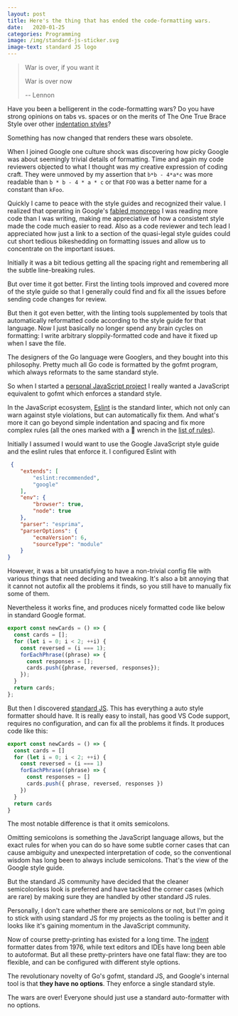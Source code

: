 ```yaml
---
layout: post
title: Here's the thing that has ended the code-formatting wars. 
date:   2020-01-25
categories: Programming
image: /img/standard-js-sticker.svg
image-text: standard JS logo
---
```


> War is over, if you want it
>
> War is over now
>
> -- Lennon

Have you been a belligerent in the code-formatting wars? Do you have strong
opinions on tabs vs. spaces or on the merits of The One True Brace Style over
other [indentation styles][1]?

Something has now changed that renders these wars obsolete.

When I joined Google one culture shock was discovering how picky Google was
about seemingly trivial details of formatting. Time and again my code reviewers
objected to what I thought was my creative expression of coding craft. They were unmoved
by my assertion that `b*b - 4*a*c` was more readable than `b * b - 4 * a * c` or
that `FOO` was a better name for a constant than `kFoo`.

Quickly I came to peace with the style guides and recognized their value. I
realized that operating in Google's [fabled monorepo][2] I was reading more code
than I was writing, making me appreciative of how a consistent style made the
code much easier to read. Also as a code reviewer and tech lead I appreciated
how just a link to a section of the quasi-legal style guides could cut short
tedious bikeshedding on formatting issues and allow us to concentrate on the
important issues.

Initially it was a bit tedious getting all the spacing right and remembering all
the subtle line-breaking rules.

But over time it got better. First the linting tools improved and covered more
of the style guide so that I generally could find and fix all the issues before
sending code changes for review.

But then it got even better, with the linting tools supplemented by tools that
automatically reformatted code according to the style guide for that language.
Now I just basically no longer spend any brain cycles on formatting: I write
arbitrary sloppily-formatted code and have it fixed up when I save the file.

The designers of the Go language were Googlers, and they bought into this
philosophy. Pretty much all Go code is formatted by the gofmt program, which always reformats to the same standard style.

So when I started a [personal JavaScript project][4] I really wanted a
JavaScript equivalent to gofmt which enforces a standard style.

In the JavaScript ecosystem, [Eslint][5] is the standard linter, which not only
can warn against style violations, but can automatically fix them. And what's
more it can go beyond simple indentation and spacing and fix more complex rules
(all the ones marked with a 🔧 wrench in the [list of rules][6]).

Initially I assumed I would want to use the Google JavaScript style guide and the eslint rules that enforce it. I
configured Eslint with

```json
 {
    "extends": [
        "eslint:recommended",
        "google"
    ],
    "env": {
        "browser": true,
        "node": true
    },
    "parser": "esprima",
    "parserOptions": {
        "ecmaVersion": 6,
        "sourceType": "module"
    }
}
```

However, it was a bit unsatisfying to have a non-trivial config file with
various things that need deciding and tweaking. It's also a bit annoying
that it cannot not autofix all the problems it finds, so you still have to manually fix some of them.

Nevertheless it works fine, and produces nicely formatted code like below in
standard Google format.

```js
export const newCards = () => {
  const cards = [];
  for (let i = 0; i < 2; ++i) {
    const reversed = (i === 1);
    forEachPhrase((phrase) => {
      const responses = [];
      cards.push({phrase, reversed, responses});
    });
  }
  return cards;
};
```

But then I discovered [standard JS][7]. This has everything a auto style
formatter should have. It is really easy to install, has good VS Code support,
requires no configuration, and can fix all the problems it finds. It produces
code like this:

```js
export const newCards = () => {
  const cards = []
  for (let i = 0; i < 2; ++i) {
    const reversed = (i === 1)
    forEachPhrase((phrase) => {
      const responses = []
      cards.push({ phrase, reversed, responses })
    })
  }
  return cards
}
```

The most notable difference is that it omits semicolons.

Omitting semicolons is something the JavaScript language allows, but the exact
rules for when you can do so have some subtle corner cases that can cause
ambiguity and unexpected interpretation of code, so the conventional wisdom has
long been to always include semicolons. That's the view of the Google style
guide.

But the standard JS community have decided that the cleaner semicolonless look
is preferred and have tackled the corner cases (which are rare) by making sure
they are handled by other standard JS rules.

Personally, I don't care whether there are semicolons or not, but I'm going to
stick with using standard JS for my projects as the tooling is better and it
looks like it's gaining momentum in the JavaScript community.

Now of course pretty-printing has existed for a long time. The [indent][3]
formatter dates from 1976, while text editors and IDEs have long been able to
autoformat. But all these pretty-printers have one fatal flaw: they are too
flexible, and can be configured with different style options.

The revolutionary novelty of Go's gofmt, standard JS, and Google's internal tool
is that **they have no options**. They enforce a single standard style.

The wars are over! Everyone should just use a standard auto-formatter with no
options.

[1]: https://en.wikipedia.org/wiki/Indentation_style
[2]: https://cacm.acm.org/magazines/2016/7/204032-why-google-stores-billions-of-lines-of-code-in-a-single-repository/fulltext
[3]: https://en.wikipedia.org/wiki/Indent_(Unix)
[4]: https://github.com/eobrain/mergi
[5]: https://eslint.org/
[6]: https://eslint.org/docs/rules/
[7]: https://standardjs.com/
